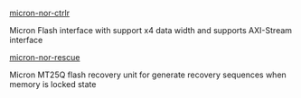 [micron-nor-ctrlr](https://github.com/MasterPlayer/micron-nor-ctrlr/blob/main/src_hw/axis_micron_nor_ctrlr_x4.vhd)
 
 Micron Flash interface with support x4 data width and supports AXI-Stream interface 


[micron-nor-rescue](https://github.com/MasterPlayer/micron-nor-ctrlr/blob/main/src_hw/micron_nor_rescue.vhd)

Micron MT25Q flash recovery unit for generate recovery sequences when memory is locked state
